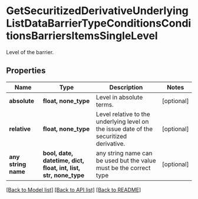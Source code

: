 # GetSecuritizedDerivativeUnderlyingListDataBarrierTypeConditionsConditionsBarriersItemsSingleLevel

Level of the barrier.

## Properties
Name | Type | Description | Notes
------------ | ------------- | ------------- | -------------
**absolute** | **float, none_type** | Level in absolute terms. | [optional] 
**relative** | **float, none_type** | Level relative to the underlying level on the issue date of the securitized derivative. | [optional] 
**any string name** | **bool, date, datetime, dict, float, int, list, str, none_type** | any string name can be used but the value must be the correct type | [optional]

[[Back to Model list]](../README.md#documentation-for-models) [[Back to API list]](../README.md#documentation-for-api-endpoints) [[Back to README]](../README.md)


